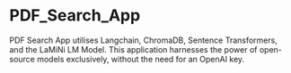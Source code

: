 # PDF_Search_App
PDF Search App utilises Langchain, ChromaDB, Sentence Transformers, and the LaMiNi LM Model. This application harnesses the power of open-source models exclusively, without the need for an OpenAI key.
